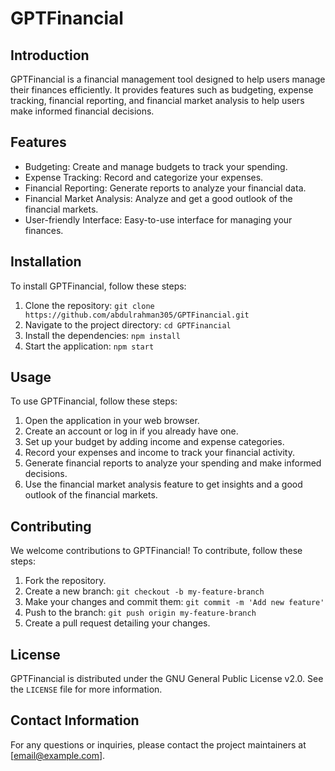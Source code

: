 # GPTFinancial

## Introduction
GPTFinancial is a financial management tool designed to help users manage their finances efficiently. It provides features such as budgeting, expense tracking, financial reporting, and financial market analysis to help users make informed financial decisions.

## Features
- Budgeting: Create and manage budgets to track your spending.
- Expense Tracking: Record and categorize your expenses.
- Financial Reporting: Generate reports to analyze your financial data.
- Financial Market Analysis: Analyze and get a good outlook of the financial markets.
- User-friendly Interface: Easy-to-use interface for managing your finances.

## Installation
To install GPTFinancial, follow these steps:
1. Clone the repository: `git clone https://github.com/abdulrahman305/GPTFinancial.git`
2. Navigate to the project directory: `cd GPTFinancial`
3. Install the dependencies: `npm install`
4. Start the application: `npm start`

## Usage
To use GPTFinancial, follow these steps:
1. Open the application in your web browser.
2. Create an account or log in if you already have one.
3. Set up your budget by adding income and expense categories.
4. Record your expenses and income to track your financial activity.
5. Generate financial reports to analyze your spending and make informed decisions.
6. Use the financial market analysis feature to get insights and a good outlook of the financial markets.

## Contributing
We welcome contributions to GPTFinancial! To contribute, follow these steps:
1. Fork the repository.
2. Create a new branch: `git checkout -b my-feature-branch`
3. Make your changes and commit them: `git commit -m 'Add new feature'`
4. Push to the branch: `git push origin my-feature-branch`
5. Create a pull request detailing your changes.

## License
GPTFinancial is distributed under the GNU General Public License v2.0. See the `LICENSE` file for more information.

## Contact Information
For any questions or inquiries, please contact the project maintainers at [email@example.com].
